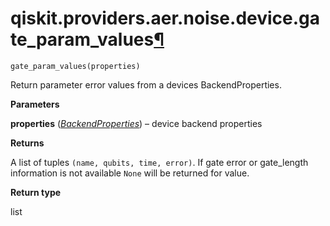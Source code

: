 # qiskit.providers.aer.noise.device.gate\_param\_values[¶](#qiskit-providers-aer-noise-device-gate-param-values "Permalink to this headline")

<span id="undefined" />

`gate_param_values(properties)`

Return parameter error values from a devices BackendProperties.

**Parameters**

**properties** ([*BackendProperties*](qiskit.providers.models.BackendProperties#qiskit.providers.models.BackendProperties "qiskit.providers.models.BackendProperties")) – device backend properties

**Returns**

A list of tuples `(name, qubits, time, error)`. If gate error or gate\_length information is not available `None` will be returned for value.

**Return type**

list
